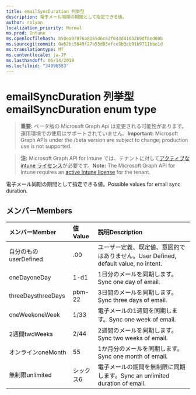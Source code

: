 ```yaml
---
title: emailSyncDuration 列挙型
description: 電子メール同期の期間として指定できる値。
author: rolyon
localization_priority: Normal
ms.prod: Intune
ms.openlocfilehash: b58ea97876a8165d6c62f043d41652b9df8ed00b
ms.sourcegitcommit: 0a62bc5849f27a55d83efce9b3eb01b9711bbe1d
ms.translationtype: MT
ms.contentlocale: ja-JP
ms.lasthandoff: 06/14/2019
ms.locfileid: "34996583"
---
```

# <a name="emailsyncduration-enum-type"></a><span data-ttu-id="b72e4-103">emailSyncDuration 列挙型</span><span class="sxs-lookup"><span data-stu-id="b72e4-103">emailSyncDuration enum type</span></span>

> <span data-ttu-id="b72e4-104">**重要:** ベータ版の Microsoft Graph Api は変更される可能性があります。運用環境での使用はサポートされていません。</span><span class="sxs-lookup"><span data-stu-id="b72e4-104">**Important:** Microsoft Graph APIs under the /beta version are subject to change; production use is not supported.</span></span>

> <span data-ttu-id="b72e4-105">**注:** Microsoft Graph API for Intune では、テナントに対して[アクティブな intune ライセンス](https://go.microsoft.com/fwlink/?linkid=839381)が必要です。</span><span class="sxs-lookup"><span data-stu-id="b72e4-105">**Note:** The Microsoft Graph API for Intune requires an [active Intune license](https://go.microsoft.com/fwlink/?linkid=839381) for the tenant.</span></span>

<span data-ttu-id="b72e4-106">電子メール同期の期間として指定できる値。</span><span class="sxs-lookup"><span data-stu-id="b72e4-106">Possible values for email sync duration.</span></span>

## <a name="members"></a><span data-ttu-id="b72e4-107">メンバー</span><span class="sxs-lookup"><span data-stu-id="b72e4-107">Members</span></span>
|<span data-ttu-id="b72e4-108">メンバー</span><span class="sxs-lookup"><span data-stu-id="b72e4-108">Member</span></span>|<span data-ttu-id="b72e4-109">値</span><span class="sxs-lookup"><span data-stu-id="b72e4-109">Value</span></span>|<span data-ttu-id="b72e4-110">説明</span><span class="sxs-lookup"><span data-stu-id="b72e4-110">Description</span></span>|
|:---|:---|:---|
|<span data-ttu-id="b72e4-111">自分のもの</span><span class="sxs-lookup"><span data-stu-id="b72e4-111">userDefined</span></span>|<span data-ttu-id="b72e4-112">.0</span><span class="sxs-lookup"><span data-stu-id="b72e4-112">0</span></span>|<span data-ttu-id="b72e4-113">ユーザー定義、既定値、意図的ではありません。</span><span class="sxs-lookup"><span data-stu-id="b72e4-113">User Defined, default value, no intent.</span></span>|
|<span data-ttu-id="b72e4-114">oneDay</span><span class="sxs-lookup"><span data-stu-id="b72e4-114">oneDay</span></span>|<span data-ttu-id="b72e4-115">1-d</span><span class="sxs-lookup"><span data-stu-id="b72e4-115">1</span></span>|<span data-ttu-id="b72e4-116">1日分のメールを同期します。</span><span class="sxs-lookup"><span data-stu-id="b72e4-116">Sync one day of email.</span></span>|
|<span data-ttu-id="b72e4-117">threeDays</span><span class="sxs-lookup"><span data-stu-id="b72e4-117">threeDays</span></span>|<span data-ttu-id="b72e4-118">pbm-2</span><span class="sxs-lookup"><span data-stu-id="b72e4-118">2</span></span>|<span data-ttu-id="b72e4-119">3日間のメールを同期します。</span><span class="sxs-lookup"><span data-stu-id="b72e4-119">Sync three days of email.</span></span>|
|<span data-ttu-id="b72e4-120">oneWeek</span><span class="sxs-lookup"><span data-stu-id="b72e4-120">oneWeek</span></span>|<span data-ttu-id="b72e4-121">1/3</span><span class="sxs-lookup"><span data-stu-id="b72e4-121">3</span></span>|<span data-ttu-id="b72e4-122">電子メールの1週間を同期します。</span><span class="sxs-lookup"><span data-stu-id="b72e4-122">Sync one week of email.</span></span>|
|<span data-ttu-id="b72e4-123">2週間</span><span class="sxs-lookup"><span data-stu-id="b72e4-123">twoWeeks</span></span>|<span data-ttu-id="b72e4-124">2/4</span><span class="sxs-lookup"><span data-stu-id="b72e4-124">4</span></span>|<span data-ttu-id="b72e4-125">2週間のメールを同期します。</span><span class="sxs-lookup"><span data-stu-id="b72e4-125">Sync two weeks of email.</span></span>|
|<span data-ttu-id="b72e4-126">オンライン</span><span class="sxs-lookup"><span data-stu-id="b72e4-126">oneMonth</span></span>|<span data-ttu-id="b72e4-127">5</span><span class="sxs-lookup"><span data-stu-id="b72e4-127">5</span></span>|<span data-ttu-id="b72e4-128">1か月分のメールを同期します。</span><span class="sxs-lookup"><span data-stu-id="b72e4-128">Sync one month of email.</span></span>|
|<span data-ttu-id="b72e4-129">無制限</span><span class="sxs-lookup"><span data-stu-id="b72e4-129">unlimited</span></span>|<span data-ttu-id="b72e4-130">シックス</span><span class="sxs-lookup"><span data-stu-id="b72e4-130">6</span></span>|<span data-ttu-id="b72e4-131">電子メールの期間を無制限に同期します。</span><span class="sxs-lookup"><span data-stu-id="b72e4-131">Sync an unlimited duration of email.</span></span>|





